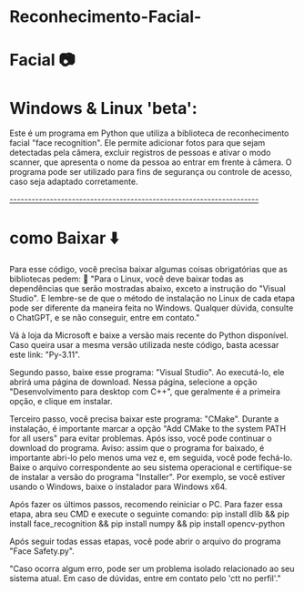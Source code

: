 # Reconhecimento-Facial-

 # Facial 📷 

#  Windows & Linux 'beta':

Este é um programa em Python que utiliza a biblioteca de reconhecimento facial "face recognition". Ele permite adicionar fotos para que sejam detectadas pela câmera, excluir registros de pessoas e ativar o modo scanner, que apresenta o nome da pessoa ao entrar em frente à câmera. O programa pode ser utilizado para fins de segurança ou controle de acesso, caso seja adaptado corretamente.

[--------------------------------------------------------------------](https://raw.githubusercontent.com/andreasbm/readme/master/assets/lines/rainbow.png)

# como Baixar ⬇️
Para esse código, você precisa baixar algumas coisas obrigatórias que as bibliotecas pedem:
📢 "Para o Linux, você deve baixar todas as dependências que serão mostradas abaixo, exceto a instrução do "Visual Studio". E lembre-se de que o método de instalação no Linux de cada etapa pode ser diferente da maneira feita no Windows. Qualquer dúvida, consulte o ChatGPT, e se não conseguir, entre em contato."

Vá à loja da Microsoft e baixe a versão mais recente do Python disponível. Caso queira usar a mesma versão utilizada neste código, basta acessar este link: "Py-3.11".

Segundo passo, baixe esse programa: "Visual Studio". Ao executá-lo, ele abrirá uma página de download. Nessa página, selecione a opção "Desenvolvimento para desktop com C++", que geralmente é a primeira opção, e clique em instalar.

Terceiro passo, você precisa baixar este programa: "CMake". Durante a instalação, é importante marcar a opção "Add CMake to the system PATH for all users" para evitar problemas. Após isso, você pode continuar o download do programa. Aviso: assim que o programa for baixado, é importante abri-lo pelo menos uma vez e, em seguida, você pode fechá-lo. Baixe o arquivo correspondente ao seu sistema operacional e certifique-se de instalar a versão do programa "Installer". Por exemplo, se você estiver usando o Windows, baixe o instalador para Windows x64.

Após fazer os últimos passos, recomendo reiniciar o PC. Para fazer essa etapa, abra seu CMD e execute o seguinte comando: pip install dlib && pip install face_recognition && pip install numpy && pip install opencv-python

Após seguir todas essas etapas, você pode abrir o arquivo do programa "Face Safety.py".

"Caso ocorra algum erro, pode ser um problema isolado relacionado ao seu sistema atual. Em caso de dúvidas, entre em contato pelo 'ctt no perfil'."


